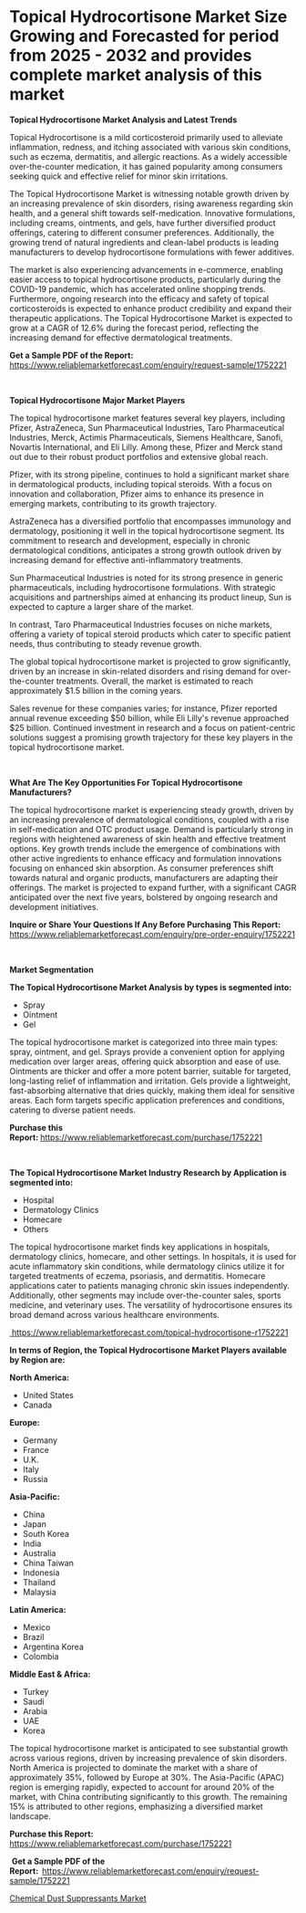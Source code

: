 <p><h1>Topical Hydrocortisone Market Size Growing and Forecasted for period from 2025 - 2032 and provides complete market analysis of this market</h1></p><p><strong>Topical Hydrocortisone Market Analysis and Latest Trends</strong></p>
<p><p>Topical Hydrocortisone is a mild corticosteroid primarily used to alleviate inflammation, redness, and itching associated with various skin conditions, such as eczema, dermatitis, and allergic reactions. As a widely accessible over-the-counter medication, it has gained popularity among consumers seeking quick and effective relief for minor skin irritations.</p><p>The Topical Hydrocortisone Market is witnessing notable growth driven by an increasing prevalence of skin disorders, rising awareness regarding skin health, and a general shift towards self-medication. Innovative formulations, including creams, ointments, and gels, have further diversified product offerings, catering to different consumer preferences. Additionally, the growing trend of natural ingredients and clean-label products is leading manufacturers to develop hydrocortisone formulations with fewer additives.</p><p>The market is also experiencing advancements in e-commerce, enabling easier access to topical hydrocortisone products, particularly during the COVID-19 pandemic, which has accelerated online shopping trends. Furthermore, ongoing research into the efficacy and safety of topical corticosteroids is expected to enhance product credibility and expand their therapeutic applications. The Topical Hydrocortisone Market is expected to grow at a CAGR of 12.6% during the forecast period, reflecting the increasing demand for effective dermatological treatments.</p></p>
<p><strong>Get a Sample PDF of the Report:&nbsp;</strong> <a href="https://www.reliablemarketforecast.com/enquiry/request-sample/1752221?utm_campaign=2721&utm_medium=2&utm_source=Github&utm_content=ia&utm_term=06032025&utm_id=topical-hydrocortisone">https://www.reliablemarketforecast.com/enquiry/request-sample/1752221</a></p>
<p>&nbsp;</p>
<p><strong>Topical Hydrocortisone Major Market Players</strong></p>
<p><p>The topical hydrocortisone market features several key players, including Pfizer, AstraZeneca, Sun Pharmaceutical Industries, Taro Pharmaceutical Industries, Merck, Actimis Pharmaceuticals, Siemens Healthcare, Sanofi, Novartis International, and Eli Lilly. Among these, Pfizer and Merck stand out due to their robust product portfolios and extensive global reach.</p><p>Pfizer, with its strong pipeline, continues to hold a significant market share in dermatological products, including topical steroids. With a focus on innovation and collaboration, Pfizer aims to enhance its presence in emerging markets, contributing to its growth trajectory.</p><p>AstraZeneca has a diversified portfolio that encompasses immunology and dermatology, positioning it well in the topical hydrocortisone segment. Its commitment to research and development, especially in chronic dermatological conditions, anticipates a strong growth outlook driven by increasing demand for effective anti-inflammatory treatments.</p><p>Sun Pharmaceutical Industries is noted for its strong presence in generic pharmaceuticals, including hydrocortisone formulations. With strategic acquisitions and partnerships aimed at enhancing its product lineup, Sun is expected to capture a larger share of the market.</p><p>In contrast, Taro Pharmaceutical Industries focuses on niche markets, offering a variety of topical steroid products which cater to specific patient needs, thus contributing to steady revenue growth.</p><p>The global topical hydrocortisone market is projected to grow significantly, driven by an increase in skin-related disorders and rising demand for over-the-counter treatments. Overall, the market is estimated to reach approximately $1.5 billion in the coming years.</p><p>Sales revenue for these companies varies; for instance, Pfizer reported annual revenue exceeding $50 billion, while Eli Lilly's revenue approached $25 billion. Continued investment in research and a focus on patient-centric solutions suggest a promising growth trajectory for these key players in the topical hydrocortisone market.</p></p>
<p>&nbsp;</p>
<p><strong>What Are The Key Opportunities For Topical Hydrocortisone Manufacturers?</strong></p>
<p><p>The topical hydrocortisone market is experiencing steady growth, driven by an increasing prevalence of dermatological conditions, coupled with a rise in self-medication and OTC product usage. Demand is particularly strong in regions with heightened awareness of skin health and effective treatment options. Key growth trends include the emergence of combinations with other active ingredients to enhance efficacy and formulation innovations focusing on enhanced skin absorption. As consumer preferences shift towards natural and organic products, manufacturers are adapting their offerings. The market is projected to expand further, with a significant CAGR anticipated over the next five years, bolstered by ongoing research and development initiatives.</p></p>
<p><strong>Inquire or Share Your Questions If Any Before Purchasing This Report:</strong> <a href="https://www.reliablemarketforecast.com/enquiry/pre-order-enquiry/1752221?utm_campaign=2721&utm_medium=2&utm_source=Github&utm_content=ia&utm_term=06032025&utm_id=topical-hydrocortisone">https://www.reliablemarketforecast.com/enquiry/pre-order-enquiry/1752221</a></p>
<p>&nbsp;</p>
<p><strong>Market Segmentation</strong></p>
<p><strong>The Topical Hydrocortisone Market Analysis by types is segmented into:</strong></p>
<p><ul><li>Spray</li><li>Ointment</li><li>Gel</li></ul></p>
<p><p>The topical hydrocortisone market is categorized into three main types: spray, ointment, and gel. Sprays provide a convenient option for applying medication over larger areas, offering quick absorption and ease of use. Ointments are thicker and offer a more potent barrier, suitable for targeted, long-lasting relief of inflammation and irritation. Gels provide a lightweight, fast-absorbing alternative that dries quickly, making them ideal for sensitive areas. Each form targets specific application preferences and conditions, catering to diverse patient needs.</p></p>
<p><strong>Purchase this Report:&nbsp;</strong><a href="https://www.reliablemarketforecast.com/purchase/1752221?utm_campaign=2721&utm_medium=2&utm_source=Github&utm_content=ia&utm_term=06032025&utm_id=topical-hydrocortisone">https://www.reliablemarketforecast.com/purchase/1752221</a></p>
<p>&nbsp;</p>
<p><strong>The Topical Hydrocortisone Market Industry Research by Application is segmented into:</strong></p>
<p><ul><li>Hospital</li><li>Dermatology Clinics</li><li>Homecare</li><li>Others</li></ul></p>
<p><p>The topical hydrocortisone market finds key applications in hospitals, dermatology clinics, homecare, and other settings. In hospitals, it is used for acute inflammatory skin conditions, while dermatology clinics utilize it for targeted treatments of eczema, psoriasis, and dermatitis. Homecare applications cater to patients managing chronic skin issues independently. Additionally, other segments may include over-the-counter sales, sports medicine, and veterinary uses. The versatility of hydrocortisone ensures its broad demand across various healthcare environments.</p></p>
<p><a href="https://www.reliablemarketforecast.com/topical-hydrocortisone-r1752221?utm_campaign=2721&utm_medium=2&utm_source=Github&utm_content=ia&utm_term=06032025&utm_id=topical-hydrocortisone">&nbsp;https://www.reliablemarketforecast.com/topical-hydrocortisone-r1752221</a></p>
<p><strong>In terms of Region, the Topical Hydrocortisone Market Players available by Region are:</strong></p>
<p>
    <p> <strong> North America: </strong>
        <ul>
            <li>United States</li>
            <li>Canada</li>
        </ul>
        </p> 
    <p> <strong> Europe: </strong>
        <ul>
            <li>Germany</li>
            <li>France</li>
            <li>U.K.</li>
            <li>Italy</li>
            <li>Russia</li>
        </ul>
        </p> 
    <p> <strong> Asia-Pacific: </strong>
        <ul>
            <li>China</li>
            <li>Japan</li>
            <li>South Korea</li>
            <li>India</li>
            <li>Australia</li>
            <li>China Taiwan</li>
            <li>Indonesia</li>
            <li>Thailand</li>
            <li>Malaysia</li>
        </ul>
        </p> 
    <p> <strong> Latin America: </strong>
        <ul>
            <li>Mexico</li>
            <li>Brazil</li>
            <li>Argentina Korea</li>
            <li>Colombia</li>
        </ul>
        </p> 
    <p> <strong> Middle East & Africa: </strong>
        <ul>
            <li>Turkey</li>
            <li>Saudi</li>
            <li>Arabia</li>
            <li>UAE</li>
            <li>Korea</li>
        </ul>
    </p>
    </p>
<p><p>The topical hydrocortisone market is anticipated to see substantial growth across various regions, driven by increasing prevalence of skin disorders. North America is projected to dominate the market with a share of approximately 35%, followed by Europe at 30%. The Asia-Pacific (APAC) region is emerging rapidly, expected to account for around 20% of the market, with China contributing significantly to this growth. The remaining 15% is attributed to other regions, emphasizing a diversified market landscape.</p></p>
<p><strong>Purchase this Report: </strong><a href="https://www.reliablemarketforecast.com/purchase/1752221?utm_campaign=2721&utm_medium=2&utm_source=Github&utm_content=ia&utm_term=06032025&utm_id=topical-hydrocortisone">https://www.reliablemarketforecast.com/purchase/1752221</a></p>
<p>&nbsp;<strong>Get a Sample PDF of the Report:&nbsp;&nbsp;</strong><a href="https://www.reliablemarketforecast.com/enquiry/request-sample/1752221?utm_campaign=2721&utm_medium=2&utm_source=Github&utm_content=ia&utm_term=06032025&utm_id=topical-hydrocortisone">https://www.reliablemarketforecast.com/enquiry/request-sample/1752221</a></p>
<p><strong></strong></p>
<p><p><a href="https://github.com/chaturberville8181/Market-Research-Report-List-1/blob/main/chemical-dust-suppressants-market.md?utm_campaign=2721&utm_medium=2&utm_source=Github&utm_content=ia&utm_term=06032025&utm_id=topical-hydrocortisone">Chemical Dust Suppressants Market</a></p></p>